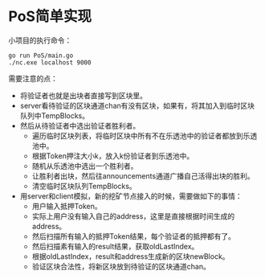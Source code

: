 # PoS简单实现
小项目的执行命令：

	go run PoS/main.go
	./nc.exe localhost 9000

需要注意的点：

- 将验证者也就是出块者直接写到区块里。
- server看待验证的区块通道chan有没有区块，如果有，将其加入到临时区块队列中TempBlocks。
- 然后从待验证者中选出验证者胜利者。
	- 遍历临时区块列表，将临时区块中所有不在乐透池中的验证者都放到乐透池中。
	- 根据Token押注大小k，放入k份验证者到乐透池中。
	- 随机从乐透池中选出一个胜利者。
	- 让胜利者出块，然后往announcements通道广播自己活得出块的胜利。
	- 清空临时区块队列TempBlocks。
- 用server和client模拟，新的挖矿节点接入的时候，需要做如下的事情：
	- 用户输入抵押Token。
	- 实际上用户没有输入自己的address，这里是直接根据时间生成的address。
	- 然后扫描所有输入的抵押Token结果，每个验证者的抵押都有了。
	- 然后扫描素有输入的result结果，获取oldLastIndex。
	- 根据oldLastIndex，result和address生成新的区块newBlock。
	- 验证区块合法性，将新区块放到待验证的区块通道chan。